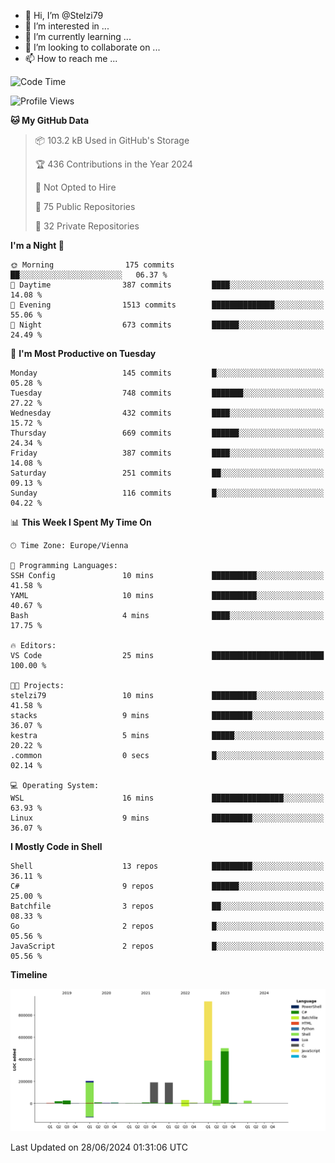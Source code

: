 - 👋 Hi, I’m @Stelzi79
- 👀 I’m interested in ...
- 🌱 I’m currently learning ...
- 💞️ I’m looking to collaborate on ...
- 📫 How to reach me ...

<!--START_SECTION:waka-->
![Code Time](http://img.shields.io/badge/Code%20Time-1%2C003%20hrs%2015%20mins-blue)

![Profile Views](http://img.shields.io/badge/Profile%20Views-0-blue)

**🐱 My GitHub Data** 

> 📦 103.2 kB Used in GitHub's Storage 
 > 
> 🏆 436 Contributions in the Year 2024
 > 
> 🚫 Not Opted to Hire
 > 
> 📜 75 Public Repositories 
 > 
> 🔑 32 Private Repositories 
 > 
**I'm a Night 🦉** 

```text
🌞 Morning                175 commits         ██░░░░░░░░░░░░░░░░░░░░░░░   06.37 % 
🌆 Daytime                387 commits         ████░░░░░░░░░░░░░░░░░░░░░   14.08 % 
🌃 Evening                1513 commits        ██████████████░░░░░░░░░░░   55.06 % 
🌙 Night                  673 commits         ██████░░░░░░░░░░░░░░░░░░░   24.49 % 
```
📅 **I'm Most Productive on Tuesday** 

```text
Monday                   145 commits         █░░░░░░░░░░░░░░░░░░░░░░░░   05.28 % 
Tuesday                  748 commits         ███████░░░░░░░░░░░░░░░░░░   27.22 % 
Wednesday                432 commits         ████░░░░░░░░░░░░░░░░░░░░░   15.72 % 
Thursday                 669 commits         ██████░░░░░░░░░░░░░░░░░░░   24.34 % 
Friday                   387 commits         ████░░░░░░░░░░░░░░░░░░░░░   14.08 % 
Saturday                 251 commits         ██░░░░░░░░░░░░░░░░░░░░░░░   09.13 % 
Sunday                   116 commits         █░░░░░░░░░░░░░░░░░░░░░░░░   04.22 % 
```


📊 **This Week I Spent My Time On** 

```text
🕑︎ Time Zone: Europe/Vienna

💬 Programming Languages: 
SSH Config               10 mins             ██████████░░░░░░░░░░░░░░░   41.58 % 
YAML                     10 mins             ██████████░░░░░░░░░░░░░░░   40.67 % 
Bash                     4 mins              ████░░░░░░░░░░░░░░░░░░░░░   17.75 % 

🔥 Editors: 
VS Code                  25 mins             █████████████████████████   100.00 % 

🐱‍💻 Projects: 
stelzi79                 10 mins             ██████████░░░░░░░░░░░░░░░   41.58 % 
stacks                   9 mins              █████████░░░░░░░░░░░░░░░░   36.07 % 
kestra                   5 mins              █████░░░░░░░░░░░░░░░░░░░░   20.22 % 
.common                  0 secs              █░░░░░░░░░░░░░░░░░░░░░░░░   02.14 % 

💻 Operating System: 
WSL                      16 mins             ████████████████░░░░░░░░░   63.93 % 
Linux                    9 mins              █████████░░░░░░░░░░░░░░░░   36.07 % 
```

**I Mostly Code in Shell** 

```text
Shell                    13 repos            █████████░░░░░░░░░░░░░░░░   36.11 % 
C#                       9 repos             ██████░░░░░░░░░░░░░░░░░░░   25.00 % 
Batchfile                3 repos             ██░░░░░░░░░░░░░░░░░░░░░░░   08.33 % 
Go                       2 repos             █░░░░░░░░░░░░░░░░░░░░░░░░   05.56 % 
JavaScript               2 repos             █░░░░░░░░░░░░░░░░░░░░░░░░   05.56 % 
```



**Timeline**

![Lines of Code chart](https://raw.githubusercontent.com/Stelzi79/Stelzi79/main/assets/bar_graph.png)


 Last Updated on 28/06/2024 01:31:06 UTC
<!--END_SECTION:waka-->

<!---
Stelzi79/Stelzi79 is a ✨ special ✨ repository because its `README.md` (this file) appears on your GitHub profile.
You can click the Preview link to take a look at your changes.
--->
